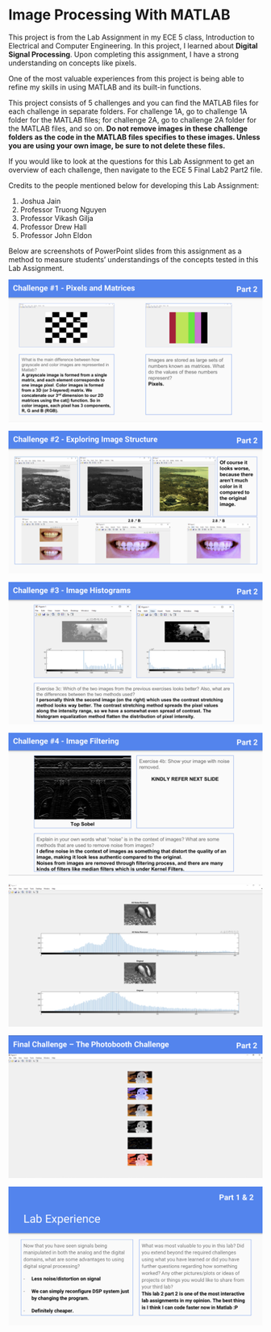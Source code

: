 # Image Processing With MATLAB

This project is from the Lab Assignment in my ECE 5 class, Introduction to Electrical and Computer Engineering. In this project, I learned about **Digital Signal Processing**. Upon completing this assignment, I have a strong understanding on concepts like pixels.

One of the most valuable experiences from this project is being able to refine my skills in using MATLAB and its built-in functions. 

This project consists of 5 challenges and you can find the MATLAB files for each challenge in separate folders. For challenge 1A, go to challenge 1A folder for the MATLAB files; for challenge 2A, go to challenge 2A folder for the MATLAB files, and so on.
**Do not remove images in these challenge folders as the code in the MATLAB files specifies to these images. Unless you are using your own image, be sure to not delete these files.**

If you would like to look at the questions for this Lab Assignment to get an overview of each challenge, then navigate to the ECE 5 Final Lab2 Part2 file.

Credits to the people mentioned below for developing this Lab Assignment:
1. Joshua Jain
2. Professor Truong Nguyen
3. Professor Vikash Gilja
4. Professor Drew Hall
5. Professor John Eldon

Below are screenshots of PowerPoint slides from this assignment as a method to measure students’ understandings of the concepts tested in this Lab Assignment.

![alt text](https://github.com/fadli0029/ImageProcessingWithMatLab/blob/main/slidesscreenshots/slide1.jpg?raw=true)


![alt text](https://github.com/fadli0029/ImageProcessingWithMatLab/blob/main/slidesscreenshots/slide2.jpg?raw=true)


![alt text](https://github.com/fadli0029/ImageProcessingWithMatLab/blob/main/slidesscreenshots/slide3.jpg?raw=true)


![alt text](https://github.com/fadli0029/ImageProcessingWithMatLab/blob/main/slidesscreenshots/slide4.jpg?raw=true)


![alt text](https://github.com/fadli0029/ImageProcessingWithMatLab/blob/main/slidesscreenshots/slide4.1.jpg?raw=true)


![alt text](https://github.com/fadli0029/ImageProcessingWithMatLab/blob/main/slidesscreenshots/slide5.jpg?raw=true)


![alt text](https://github.com/fadli0029/ImageProcessingWithMatLab/blob/main/slidesscreenshots/slide6.jpg?raw=true)

